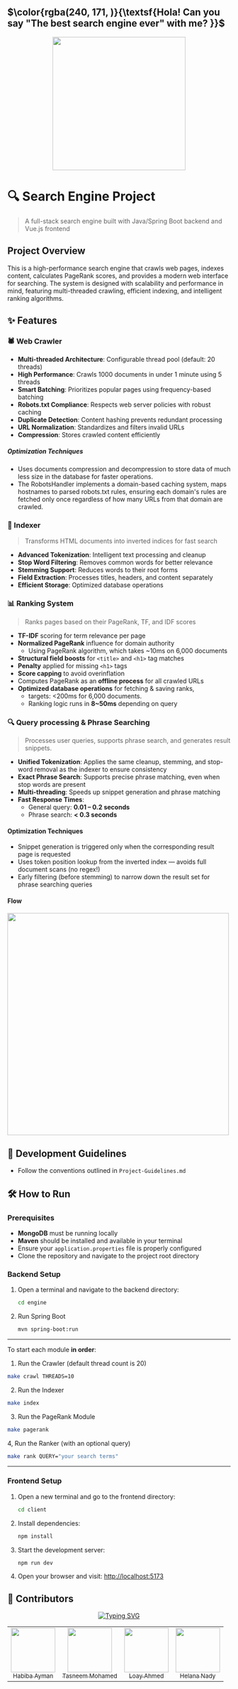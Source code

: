 ## $\color{rgba(240, 171, )}{\textsf{Hola! Can you say "The best search engine ever" with me? }}$ 


<div align="center">
  <img src="https://media.tenor.com/TdUkba4lsP0AAAAM/dora.gif" width="300" height="300" />
</div>

# 🔍 Search Engine Project

> A full-stack search engine built with Java/Spring Boot backend and Vue.js frontend

## Project Overview

This is a high-performance search engine that crawls web pages, indexes content, calculates PageRank scores, and provides a modern web interface for searching. The system is designed with scalability and performance in mind, featuring multi-threaded crawling, efficient indexing, and intelligent ranking algorithms.


## ✨ Features
### 🕷️ Web Crawler

- **Multi-threaded Architecture**: Configurable thread pool (default: 20 threads)
- **High Performance**: Crawls 1000 documents in under 1 minute using 5 threads
- **Smart Batching**: Prioritizes popular pages using frequency-based batching
- **Robots.txt Compliance**: Respects web server policies with robust caching
- **Duplicate Detection**: Content hashing prevents redundant processing
- **URL Normalization**: Standardizes and filters invalid URLs
- **Compression**: Stores crawled content efficiently

##### Optimization Techniques
- Uses documents compression and decompression to store data of much less size in the database for faster operations.
- The RobotsHandler implements a domain-based caching system, maps hostnames to parsed robots.txt rules, ensuring each domain's rules are fetched only once regardless of how many URLs from that domain are crawled.

### 🧾 Indexer

> Transforms HTML documents into inverted indices for fast search

- **Advanced Tokenization**: Intelligent text processing and cleanup
- **Stop Word Filtering**: Removes common words for better relevance
- **Stemming Support**: Reduces words to their root forms
- **Field Extraction**: Processes titles, headers, and content separately
- **Efficient Storage**: Optimized database operations

### 📊 Ranking System

> Ranks pages based on their PageRank, TF, and IDF scores

- **TF-IDF** scoring for term relevance per page
- **Normalized PageRank** influence for domain authority
    - Using PageRank algorithm, which takes ~10ms on 6,000 documents
- **Structural field boosts** for `<title>` and `<h1>` tag matches
- **Penalty** applied for missing `<h1>` tags
- **Score capping** to avoid overinflation
- Computes PageRank as an **offline process** for all crawled URLs
- **Optimized database operations** for fetching & saving ranks,
    - targets: <200ms for 6,000 documents.
    - Ranking logic runs in **8~50ms** depending on query  


### 🔍 Query processing & Phrase Searching

> Processes user queries, supports phrase search, and generates result snippets.


- **Unified Tokenization**: Applies the same cleanup, stemming, and stop-word removal as the indexer to ensure consistency
- **Exact Phrase Search**: Supports precise phrase matching, even when stop words are present
- **Multi-threading**: Speeds up snippet generation and phrase matching
- **Fast Response Times**:
    - General query: **0.01 – 0.2 seconds**
    - Phrase search: **< 0.3 seconds**

#### Optimization Techniques

- Snippet generation is triggered only when the corresponding result page is requested
- Uses token position lookup from the inverted index — avoids full document scans (no regex!)
- Early filtering (before stemming) to narrow down the result set for phrase searching queries

#### Flow

<div> 
	<img src="https://github.com/user-attachments/assets/c93d6428-d2cd-442c-9861-3c01caa7c3c2" width="500" height="auto" />
</div>


## 📝 Development Guidelines
- Follow the conventions outlined in `Project-Guidelines.md`


## 🛠️ How to Run

### Prerequisites

- **MongoDB** must be running locally 
- **Maven** should be installed and available in your terminal
- Ensure your `application.properties` file is properly configured
- Clone the repository and navigate to the project root directory
### Backend Setup

1. Open a terminal and navigate to the backend directory:
    
    ```bash
    cd engine
    ```
    
2. Run Spring Boot
    
    ```bash
    mvn spring-boot:run
    ```
    
---

To start each module **in order**:


1. Run the Crawler (default thread count is 20)

```bash
make crawl THREADS=10
```

2. Run the Indexer

```bash
make index
```

3. Run the PageRank Module

```bash
make pagerank
```

4, Run the Ranker (with an optional query)

```bash
make rank QUERY="your search terms"
```

---

### Frontend Setup

1. Open a new terminal and go to the frontend directory:
    
    ```bash
    cd client
    ```
    
2. Install dependencies:
    
    ```bash
    npm install
    ```
    
3. Start the development server:
    
    ```bash
    npm run dev
    ```
    
4. Open your browser and visit: [http://localhost:5173](http://localhost:5173/)


## 👥 Contributors 

<div align="center">
    <a href="https://git.io/typing-svg"><img src="https://readme-typing-svg.demolab.com?font=Fira+Code&size=16&pause=1000&color=D96C92&width=500&lines=Can+you+say+%22the+best+search+engine+ever%22%3F" alt="Typing SVG" /></a>
</div>

<table align="center">
<tr>
  <td align = "center"> 
	<a href = "https://github.com/habibayman">
	  <img src = "https://github.com/habibayman.png" width = 100>
	  <br />
	  <sub> Habiba Ayman </sub>
	</a>
  </td>
  <td align = "center"> 
	<a href = "https://github.com/Tasneemmohammed0">
	  <img src = "https://github.com/Tasneemmohammed0.png" width = 100>
	  <br />
	  <sub> Tasneem Mohamed </sub>
	</a>
  </td>
  <td align = "center"> 
	<a href = "https://github.com/LoayAhmed304">
	  <img src = "https://github.com/LoayAhmed304.png" width = 100>
	  <br />
	  <sub> Loay Ahmed </sub>
	</a>
  </td>

  <td align = "center"> 
	<a href = "https://github.com/HelanaNady">
	  <img src = "https://github.com/HelanaNady.png" width = 100>
	  <br />
	  <sub> Helana Nady</sub>
	</a>
  </td>
</tr>
</table>



